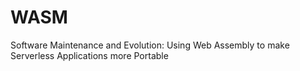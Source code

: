 # WASM
Software Maintenance and Evolution: Using Web Assembly to make Serverless Applications more Portable
